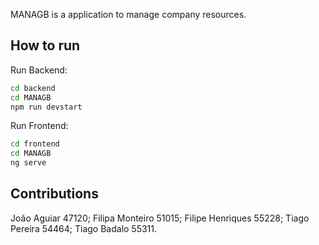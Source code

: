 MANAGB is a application to manage company resources.

## How to run

Run Backend:
```bash
cd backend
cd MANAGB
npm run devstart 
```

Run Frontend:
```bash
cd frontend
cd MANAGB
ng serve
```

## Contributions

João Aguiar 47120;
Filipa Monteiro 51015;
Filipe Henriques 55228;
Tiago Pereira 54464;
Tiago Badalo 55311.



